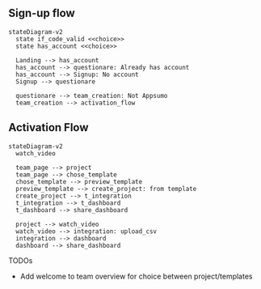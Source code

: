 ## Sign-up flow

```mermaid
stateDiagram-v2
  state if_code_valid <<choice>>
  state has_account <<choice>>

  Landing --> has_account
  has_account --> questionare: Already has account
  has_account --> Signup: No account
  Signup --> questionare

  questionare --> team_creation: Not Appsumo
  team_creation --> activation_flow
```

## Activation Flow

```mermaid
stateDiagram-v2
  watch_video

  team_page --> project
  team_page --> chose_template
  chose_template --> preview_template
  preview_template --> create_project: from template
  create_project --> t_integration
  t_integration --> t_dashboard
  t_dashboard --> share_dashboard

  project --> watch_video
  watch_video --> integration: upload_csv
  integration --> dashboard
  dashboard --> share_dashboard

```

TODOs

- Add welcome to team overview for choice between project/templates
